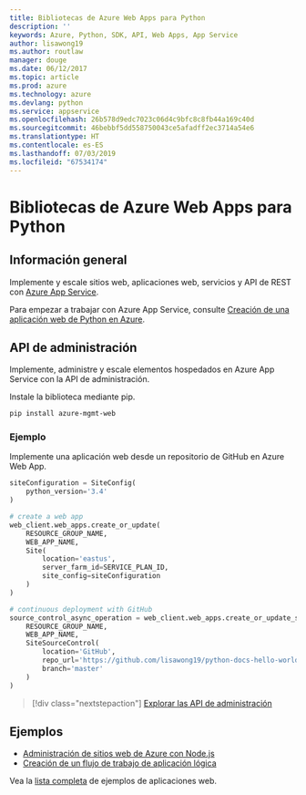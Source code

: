 ```yaml
---
title: Bibliotecas de Azure Web Apps para Python
description: ''
keywords: Azure, Python, SDK, API, Web Apps, App Service
author: lisawong19
ms.author: routlaw
manager: douge
ms.date: 06/12/2017
ms.topic: article
ms.prod: azure
ms.technology: azure
ms.devlang: python
ms.service: appservice
ms.openlocfilehash: 26b578d9edc7023c06d4c9bfc8c8fb44a169c40d
ms.sourcegitcommit: 46bebbf5dd558750043ce5afadff2ec3714a54e6
ms.translationtype: HT
ms.contentlocale: es-ES
ms.lasthandoff: 07/03/2019
ms.locfileid: "67534174"
---
```

# <a name="azure-web-apps-libraries-for-python"></a>Bibliotecas de Azure Web Apps para Python

## <a name="overview"></a>Información general

Implemente y escale sitios web, aplicaciones web, servicios y API de REST con [Azure App Service](/azure/app-service).

Para empezar a trabajar con Azure App Service, consulte [Creación de una aplicación web de Python en Azure](/azure/app-service-web/app-service-web-get-started-python).

## <a name="management-api"></a>API de administración

Implemente, administre y escale elementos hospedados en Azure App Service con la API de administración.

Instale la biblioteca mediante pip.

```bash
pip install azure-mgmt-web
```

### <a name="example"></a>Ejemplo

Implemente una aplicación web desde un repositorio de GitHub en Azure Web App.

```python
siteConfiguration = SiteConfig(
    python_version='3.4'
)

# create a web app
web_client.web_apps.create_or_update(
    RESOURCE_GROUP_NAME,
    WEB_APP_NAME,
    Site(
        location='eastus',
        server_farm_id=SERVICE_PLAN_ID,
        site_config=siteConfiguration
    )
)

# continuous deployment with GitHub
source_control_async_operation = web_client.web_apps.create_or_update_source_control(
    RESOURCE_GROUP_NAME,
    WEB_APP_NAME,
    SiteSourceControl(
        location='GitHub',
        repo_url='https://github.com/lisawong19/python-docs-hello-world',
        branch='master'
    )
)
```

> [!div class="nextstepaction"]
> [Explorar las API de administración](/python/api/overview/azure/webapps/management)

## <a name="samples"></a>Ejemplos

* [Administración de sitios web de Azure con Node.js][1]
* [Creación de un flujo de trabajo de aplicación lógica][2]

Vea la [lista completa](https://azure.microsoft.com/resources/samples/?platform=python&term=web-app) de ejemplos de aplicaciones web.

[1]: https://azure.microsoft.com/resources/samples/app-service-web-python-manage
[2]: ../docs-ref-conceptual/python-sdk-azure-samples-logic-app-workflow.md
